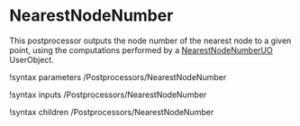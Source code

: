 # NearestNodeNumber

This postprocessor outputs the node number of the nearest node to a given point, using the computations performed by a [NearestNodeNumberUO](NearestNodeNumberUO.md) UserObject.

!syntax parameters /Postprocessors/NearestNodeNumber

!syntax inputs /Postprocessors/NearestNodeNumber

!syntax children /Postprocessors/NearestNodeNumber

